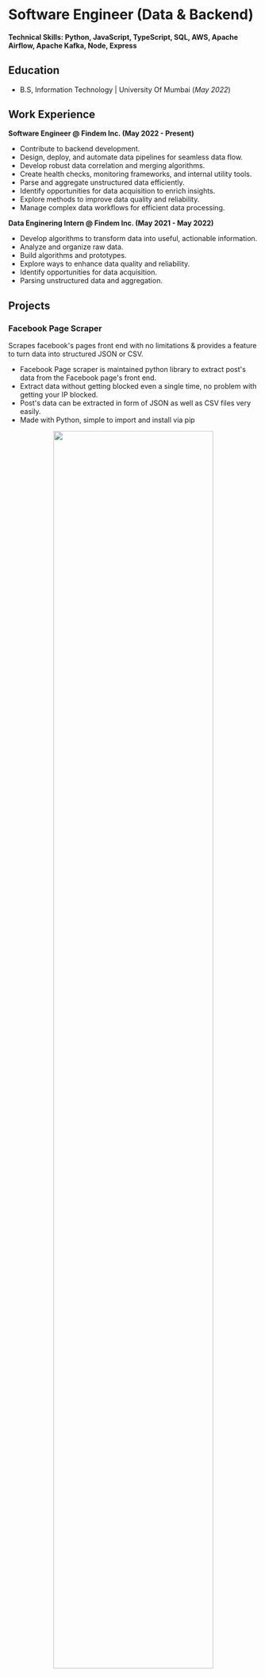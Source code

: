 # Software Engineer (Data & Backend)

#### Technical Skills: Python, JavaScript, TypeScript, SQL, AWS, Apache Airflow, Apache Kafka, Node, Express

## Education
- B.S, Information Technology | University Of Mumbai (_May 2022_)

## Work Experience
**Software Engineer @ Findem Inc. (May 2022 - Present)**
- Contribute to backend development.
- Design, deploy, and automate data pipelines for seamless data flow.
- Develop robust data correlation and merging algorithms.
- Create health checks, monitoring frameworks, and internal utility tools.
- Parse and aggregate unstructured data efficiently.
- Identify opportunities for data acquisition to enrich insights.
- Explore methods to improve data quality and reliability.
- Manage complex data workflows for efficient data processing.

**Data Enginering Intern @ Findem Inc. (May 2021 - May 2022)**
- Develop algorithms to transform data into useful, actionable information.
- Analyze and organize raw data.
- Build algorithms and prototypes.
- Explore ways to enhance data quality and reliability.
- Identify opportunities for data acquisition.
- Parsing unstructured data and aggregation.

## Projects
### Facebook Page Scraper
Scrapes facebook's pages front end with no limitations & provides a feature to turn data into structured JSON or CSV.

- Facebook Page scraper is maintained python library to extract post's data from the Facebook page's front end.
- Extract data without getting blocked even a single time, no problem with getting your IP blocked.
- Post's data can be extracted in form of JSON as well as CSV files very easily.
- Made with Python, simple to import and install via pip


<div style="text-align: center;">
  <a href="https://github.com/shaikhsajid1111/twitter-scraper-selenium">
    <img src="https://github-readme-stats.vercel.app/api/pin/?username=shaikhsajid1111&repo=twitter-scraper-selenium&layout=compact&theme=transparent" style="width: 80%; max-width: 800px;" />
  </a>
</div>

<br>

